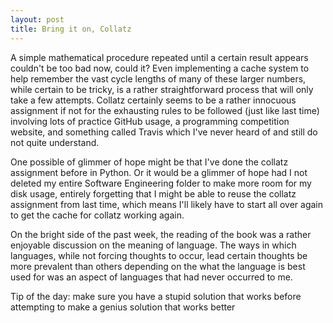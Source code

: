 ```yaml
---
layout: post
title: Bring it on, Collatz
---
```



A simple mathematical procedure repeated until a certain result appears couldn't be too bad now, could it? Even implementing a cache system to help remember the vast cycle lengths of many of these larger numbers, while certain to be tricky, is a rather straightforward process that will only take a few attempts. Collatz certainly seems to be a rather innocuous assignment if not for the exhausting rules to be followed (just like last time) involving lots of practice GitHub usage, a programming competition website, and something called Travis which I've never heard of and still do not quite understand.

One possible of glimmer of hope might be that I've done the collatz assignment before in Python. Or it would be a glimmer of hope had I not deleted my entire Software Engineering folder to make more room for my disk usage, entirely forgetting that I might be able to reuse the collatz assignment from last time, which means I'll likely have to start all over again to get the cache for collatz working again.

On the bright side of the past week, the reading of the book was a rather enjoyable discussion on the meaning of language. The ways in which languages, while not forcing thoughts to occur, lead certain thoughts be more prevalent than others depending on the what the language is best used for was an aspect of languages that had never occurred to me.

Tip of the day: make sure you have a stupid solution that works before attempting to make a genius solution that works better
